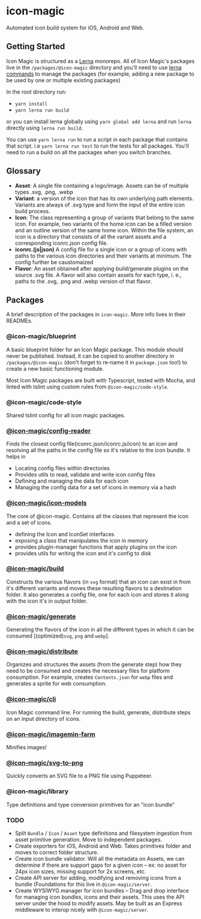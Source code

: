 # icon-magic

Automated icon build system for iOS, Android and Web.

## Getting Started

Icon Magic is structured as a [Lerna](https://github.com/lerna/lerna) monorepo. All of Icon Magic's packages live in the `/packages/@icon-magic` directory and you'll need to use [lerna commands](https://github.com/lerna/lerna/tree/master/commands) to manage the packages (for example, adding a new package to be used by one or multiple existing packages)

In the root directory run:

- `yarn install`
- `yarn lerna run build`

or you can install lerna globally using `yarn global add lerna` and run `lerna` directly using `lerna run build`.

You can use `yarn lerna run` to run a script in each package that contains that script. i.e `yarn lerna run test` to run the tests for all packages. You'll need to run a build on all the packages when you switch branches.

## Glossary

- **Asset**: A single file containing a logo/image. Assets can be of multiple
  types .svg, .png, .webp
- **Variant**: a version of the icon that has its own underlying path elements.
  Variants are always of .svg type and form the input of the entire icon build
  process.
- **Icon**: The class representing a group of variants that belong to the same
  icon. For example, two variants of the home icon can be a filled version and
  an outline version of the same home icon. Within the file system, an icon is a
  directory that consists of all the variant assets and a corresponding
  iconrc.json config file.
- **iconrc.(js|json)** A config file for a single icon or a group of icons with
  paths to the various icon directories and their variants at minimum. The
  config further be caustomaized
- **Flavor**: An asset obtained after applying build/generate plugins on the
  source .svg file. A flavor will also contain assets for each type, i. e.,
  paths to the .svg, .png and .webp version of that flavor.

## Packages

A brief description of the packages in `icon-magic`. More info lives in their READMEs.

### @icon-magic/blueprint

A basic blueprint folder for an Icon Magic package. This module should never be published. Instead, it can be copied to another directory in `/packages/@icon-magic` (don't forget to re-name it in `package.json` too!) to create a new basic functioning module.

Most Icon Magic packages are built with Typescript, tested with Mocha, and linted with tslint using custom rules from `@icon-magic/code-style`.

### @icon-magic/code-style

Shared tslint config for all icon magic packages.

### [@icon-magic/config-reader](packages/@icon-magic/config-reader)

Finds the closest config file(iconrc.json/iconrc.js/icon) to an icon and resolving all the paths in the
config file so it's relative to the icon bundle. It helps in

- Locating config files within directories
- Provides utils to read, validate and write icon config files
- Defining and managing the data for each icon
- Managing the config data for a set of icons in memory via a hash

### [@icon-magic/icon-models](packages/@icon-magic/icon-models)

The core of @icon-magic. Contains all the classes that represent the icon and a set of icons.

- defining the Icon and IconSet interfaces
- exposing a class that manipulates the icon in memory
- provides plugin-manager functions that apply plugins on the icon
- provides utils for writing the icon and it's config to disk

### [@icon-magic/build](packages/@icon-magic/build)

Constructs the various flavors (in `svg` format) that an icon can exist in from it's different variants and moves these resulting flavors to a destination folder. It also generates a config file, one for each icon and stores it along with the icon it's in output folder.

### [@icon-magic/generate](packages/@icon-magic/generate)

Generating the flavors of the icon in all the different types in which it can be consumed [(optimized)`svg`, `png` and `webp`].

### [@icon-magic/distribute](packages/@icon-magic/distribute)

Organizes and structures the assets (from the generate step) how they need to be consumed and creates the necessary files for platform consumption. For example, creates `Contents.json` for `webp` files and generates a sprite for web consumption.

### [@icon-magic/cli](packages/@icon-magic/cli)

Icon Magic command line. For running the build, generate, distribute steps on an input directory of icons.

### [@icon-magic/imagemin-farm](packages/@icon-magic/imagemin-farm)

Minifies images!

### [@icon-magic/svg-to-png](packages/@icon-magic/svg-to-png)

Quickly converts an SVG file to a PNG file using Puppeteer.

### @icon-magic/library

Type definitions and type conversion primitives for an "icon bundle"

### TODO

- Split `Bundle` / `Icon` / `Asset` type definitions and filesystem ingestion from asset primitive generation. Move to independent packages.
- Create exporters for iOS, Android and Web. Takes primitives folder and moves to correct folder structure.
- Create icon bundle validator. Will all the metadata on Assets, we can determine if there are support gaps for a given icon – ex: no asset for 24px icon sizes, missing support for 2x screens, etc.
- Create API server for adding, modifying and removing icons from a bundle (Foundations for this live in `@icon-magic/server`.
- Create WYSIWYG manager for icon bundles – Drag and drop interface for managing
  icon bundles, icons and their assets. This uses the API server under the hood
  to modify assets. May be built as an Express middleware to interop nicely with
  `@icon-magic/server`.
